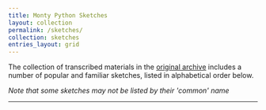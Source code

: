 ```yaml
---
title: Monty Python Sketches
layout: collection
permalink: /sketches/
collection: sketches
entries_layout: grid
---
```


The collection of transcribed materials in the [original archive](../index.md#about-the-repository) includes a number of popular and familiar sketches, listed in alphabetical order below.

_Note that some sketches may not be listed by their 'common' name_

---
